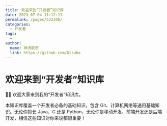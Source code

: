 ```yaml
---
title: 欢迎来到“开发者”知识库
date: 2023-07-04 11:12:11
permalink: /pages/52230b/
categories:
  - 开发者
tags:
  - 
author: 
  name: 神流歌奈
  link: https://github.com/Otsuha
---
```

# 欢迎来到“开发者”知识库

👋🏻 欢迎大家来到我的“开发者”知识库。

本知识库覆盖一个开发者必备的基础知识，包含 Git、计算机网络等通用基础知识。无论你擅长 Java、C 还是 Python，无论你是移动开发、前端开发还是后端开发，相信这些知识对你来说都很重要！